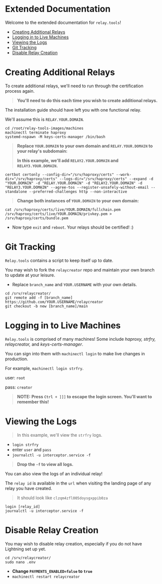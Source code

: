 # Extended Documentation

Welcome to the extended documentation for `relay.tools`!

- [Creating Additional Relays](#creating-additional-relays)
- [Logging in to Live Machines](#logging-in-to-live-machines)
- [Viewing the Logs](#viewing-the-logs)
- [Git Tracking](#git-tracking)
- [Disable Relay Creation](#disable-relay-creation)

# Creating Additional Relays

To create additional relays, we'll need to run through the certification process again.

>**You'll need to do this each time you wish to create additional relays.**

The installation guide should have left you with one functional relay.

We'll assume this is `RELAY.YOUR.DOMAIN`.
```
cd /root/relay-tools-images/machines
machinectl terminate haproxy
systemd-nspawn -M keys-certs-manager /bin/bash
```

>**Replace `YOUR.DOMAIN` to your own domain and `RELAY.YOUR.DOMAIN` to your relay's subdomain:**
>
>**In this example, we'll add `RELAY2.YOUR.DOMAIN` and `RELAY3.YOUR.DOMAIN`.**
```
certbot certonly --config-dir="/srv/haproxy/certs" --work-dir="/srv/haproxy/certs" --logs-dir="/srv/haproxy/certs" --expand -d "YOUR.DOMAIN" -d "RELAY.YOUR.DOMAIN" -d "RELAY2.YOUR.DOMAIN" -d "RELAY3.YOUR.DOMAIN" --agree-tos --register-unsafely-without-email --standalone --preferred-challenges http --non-interactive
```

>**Change both instances of `YOUR.DOMAIN` to your own domain:**
```
cat /srv/haproxy/certs/live/YOUR.DOMAIN/fullchain.pem /srv/haproxy/certs/live/YOUR.DOMAIN/privkey.pem > /srv/haproxy/certs/bundle.pem
```

- Now type ```exit``` and ```reboot```. Your relays should be certified! :)

# Git Tracking

`Relay.tools` contains a script to keep itself up to date.

You may wish to fork the `relaycreator` repo and maintain your own branch to update at your leisure.

- Replace `branch_name` and `YOUR.USERNAME` with your own details.
```
cd /srv/relaycreator/
git remote add -f [branch_name] https://github.com/YOUR.USERNAME/relaycreator
git checkout -b new [branch_name]/main
```

# Logging in to Live Machines

`Relay.tools` is comprised of many machines! Some include *haproxy, strfry, relaycreator,* and *keys-certs-manager*.

You can sign into them with `machinectl login` to make live changes in production.

For example, `machinectl login strfry`.

user: `root`

pass: `creator`

>**NOTE: Press `Ctrl + ]]]` to escape the login screen. You'll want to remember this!**

# Viewing the Logs

>In this example, we'll view the `strfry` logs.

- `login strfry`
- enter `user` and `pass`
- `journalctl -u interceptor.service -f`

>**Drop the `-f` to view all logs.**

You can also view the logs of an individual relay!

The `relay id` is available in the `url` when visiting the landing page of any relay you have created.

>It should look like `clzqm4zfl005doysgxppib0za`
```
login [relay_id]
journalctl -u interceptor.service -f
```

# Disable Relay Creation

You may wish to disable relay creation, especially if you do not have Lightning set up yet.
```
cd /srv/relaycreator/
sudo nano .env
```
- **Change `PAYMENTS_ENABLED=false` to `true`**
- `machinectl restart relaycreator`
